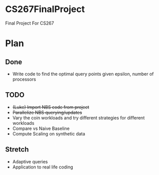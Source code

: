 # CS267FinalProject
Final Project For CS267

# Plan

## Done
+ Write code to find the optimal query points given epsilon, number of processors

## TODO
+ ~~(Luke) Import NBS code from project~~
+ ~~Parallelize NBS querying/updates~~
+ Vary the coin workloads and try different strategies for different workloads
+ Compare vs Naive Baseline
+ Compute Scaling on synthetic data

## Stretch
+ Adaptive queries
+ Application to real life coding
